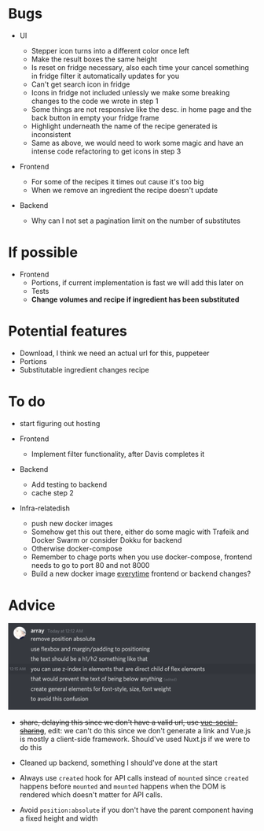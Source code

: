 # Bugs

- UI

  - Stepper icon turns into a different color once left
  - Make the result boxes the same height
  - Is reset on fridge necessary, also each time your cancel something in fridge filter it automatically updates for you
  - Can't get search icon in fridge
  - Icons in fridge not included unlessly we make some breaking changes to the code we wrote in step 1
  - Some things are not responsive like the desc. in home page and the back button in empty your fridge frame
  - Highlight underneath the name of the recipe generated is inconsistent
  - Same as above, we would need to work some magic and have an intense code refactoring to get icons in step 3

- Frontend

  - For some of the recipes it times out cause it's too big
  - When we remove an ingredient the recipe doesn't update

- Backend
  - Why can I not set a pagination limit on the number of substitutes

# If possible

- Frontend
  - Portions, if current implementation is fast we will add this later on
  - Tests
  - **Change volumes and recipe if ingredient has been substituted**

# Potential features

- Download, I think we need an actual url for this, puppeteer
- Portions
- Substitutable ingredient changes recipe

# To do

- start figuring out hosting

- Frontend

  - Implement filter functionality, after Davis completes it

- Backend

  - Add testing to backend
  - cache step 2

- Infra-relatedish
  - push new docker images
  - Somehow get this out there, either do some magic with Trafeik and Docker Swarm or consider Dokku for backend
  - Otherwise docker-compose
  - Remember to chage ports when you use docker-compose, frontend needs to go to port 80 and not 8000
  - Build a new docker image [everytime](!https://docs.github.com/en/actions/guides/publishing-docker-images) frontend or backend changes?

# Advice

![](res/2021-04-22-10-53-53.png)

- ~~share, delaying this since we don't have a valid url, use [vue-social-sharing](!https://github.com/nicolasbeauvais/vue-social-sharing)~~, edit: we can't do this since we don't generate a link and Vue.js is mostly a client-side framework. Should've used Nuxt.js if we were to do this

- Cleaned up backend, something I should've done at the start

- Always use `created` hook for API calls instead of `mounted` since `created` happens before `mounted` and `mounted` happens when the DOM is rendered which doesn't matter for API calls.

- Avoid `position:absolute` if you don't have the parent component having a fixed height and width
